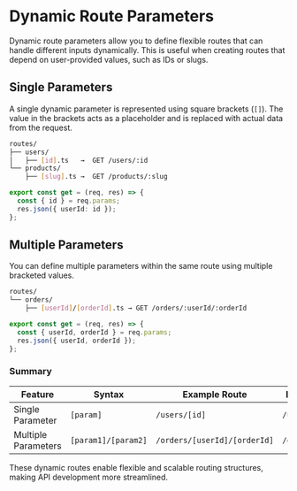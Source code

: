 # Dynamic Route Parameters

Dynamic route parameters allow you to define flexible routes that can handle different inputs dynamically. This is useful when creating routes that depend on user-provided values, such as IDs or slugs.

## Single Parameters

A single dynamic parameter is represented using square brackets (`[]`). The value in the brackets acts as a placeholder and is replaced with actual data from the request.

```bash
routes/
├── users/
│   ├── [id].ts   →  GET /users/:id
└── products/
    ├── [slug].ts →  GET /products/:slug
```

```ts title="routes/users/[id].ts"
export const get = (req, res) => {
  const { id } = req.params;
  res.json({ userId: id });
};
```

## Multiple Parameters

You can define multiple parameters within the same route using multiple bracketed values.

```bash
routes/
└── orders/
    ├── [userId]/[orderId].ts → GET /orders/:userId/:orderId
```

```ts title="routes/orders/[userId]/[orderId].ts"
export const get = (req, res) => {
  const { userId, orderId } = req.params;
  res.json({ userId, orderId });
};
```

### Summary

| Feature             | Syntax              | Example Route                | Example URL      |
| ------------------- | ------------------- | ---------------------------- | ---------------- |
| Single Parameter    | `[param]`           | `/users/[id]`                | `/users/123`     |
| Multiple Parameters | `[param1]/[param2]` | `/orders/[userId]/[orderId]` | `/orders/45/789` |

These dynamic routes enable flexible and scalable routing structures, making API development more streamlined.
